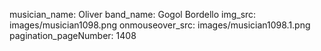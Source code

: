 musician_name: Oliver
band_name: Gogol Bordello
img_src: images/musician1098.png
onmouseover_src: images/musician1098.1.png
pagination_pageNumber: 1408